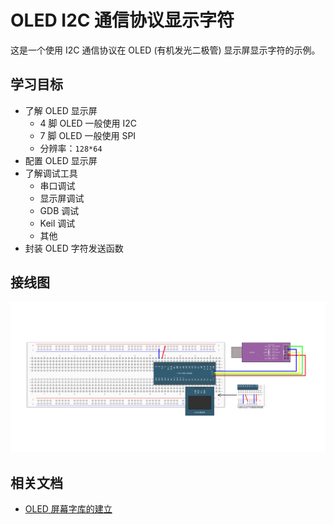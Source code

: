 # OLED I2C 通信协议显示字符

这是一个使用 I2C 通信协议在 OLED (有机发光二极管) 显示屏显示字符的示例。

## 学习目标

- 了解 OLED 显示屏
  - 4 脚 OLED 一般使用 I2C
  - 7 脚 OLED 一般使用 SPI
  - 分辨率：`128*64`
- 配置 OLED 显示屏
- 了解调试工具
  - 串口调试
  - 显示屏调试
  - GDB 调试
  - Keil 调试
  - 其他
- 封装 OLED 字符发送函数

## 接线图

![](../../images/4-1%20OLED显示屏.jpg)

## 相关文档

- [OLED 屏幕字库的建立](https://blog.csdn.net/weixin_44597885/article/details/129233163)
